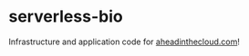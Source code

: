 # serverless-bio

Infrastructure and application code for [aheadinthecloud.com](https://aheadinthecloud.com)!
